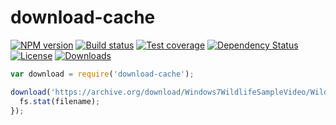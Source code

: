 
# download-cache

[![NPM version][npm-image]][npm-url]
[![Build status][travis-image]][travis-url]
[![Test coverage][coveralls-image]][coveralls-url]
[![Dependency Status][david-image]][david-url]
[![License][license-image]][license-url]
[![Downloads][downloads-image]][downloads-url]

```js
var download = require('download-cache');

download('https://archive.org/download/Windows7WildlifeSampleVideo/Wildlife_512kb.mp4').then(function (filename) {
  fs.stat(filename);
});
```

[gitter-image]: https://badges.gitter.im/fs-utils/download-cache.png
[gitter-url]: https://gitter.im/fs-utils/download-cache
[npm-image]: https://img.shields.io/npm/v/download-cache.svg?style=flat-square
[npm-url]: https://npmjs.org/package/download-cache
[github-tag]: http://img.shields.io/github/tag/fs-utils/download-cache.svg?style=flat-square
[github-url]: https://github.com/fs-utils/download-cache/tags
[travis-image]: https://img.shields.io/travis/fs-utils/download-cache.svg?style=flat-square
[travis-url]: https://travis-ci.org/fs-utils/download-cache
[coveralls-image]: https://img.shields.io/coveralls/fs-utils/download-cache.svg?style=flat-square
[coveralls-url]: https://coveralls.io/r/fs-utils/download-cache
[david-image]: http://img.shields.io/david/fs-utils/download-cache.svg?style=flat-square
[david-url]: https://david-dm.org/fs-utils/download-cache
[license-image]: http://img.shields.io/npm/l/download-cache.svg?style=flat-square
[license-url]: LICENSE
[downloads-image]: http://img.shields.io/npm/dm/download-cache.svg?style=flat-square
[downloads-url]: https://npmjs.org/package/download-cache

